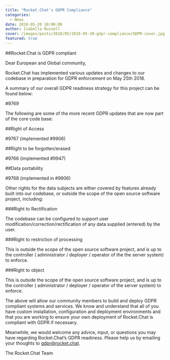 ```yaml
---
title: "Rocket.Chat's GDPR Compliance"
categories:
  - News
date: 2018-05-20 10:00:00
author: Isabella Russell
cover: /images/posts/2018/05/2018-05-20-gdpr-compliance/GDPR-cover.jpg
featured: true
---
```


##Rocket.Chat is GDPR compliant

Dear European and Global community,

Rocket.Chat has implemented various updates and changes to our codebase in preparation for GDPR enforcement on May 25th 2018.

A summary of our overall GDPR readiness strategy for this project can be found below:

#9769

The following are some of the more recent GDPR updates that are now part of the core code base:

##Right of Access

#9767
(implemented #9906)

##Right to be forgotten/erased

#9766
(implemented #9947)

##Data portability

#9768
(implemented in #9906)

Other rights for the data subjects are either covered by features already built into our codebase, or outside the scope of the open source software project, including:

###Right to Rectification

The codebase can be configured to support user modification/correction/rectification of any data supplied (entered) by the user.

###Right to restriction of processing

This is outside the scope of the open source software project, and is up to the controller ( administrator / deployer / operator of the the server system) to enforce.

###Right to object

This is outside the scope of the open source software project, and is up to the controller ( administrator / deployer / operator of the server system) to enforce.

The above will allow our community members to build and deploy GDPR compliant systems and services. We know and understand that all of you have custom installation, configuration and deployment environments and that you are working to ensure your own deployment of Rocket.Chat is compliant with GDPR if necessary.

Meanwhile, we would welcome any advice, input, or questions you may have regarding Rocket.Chat’s GDPR readiness. Please help us by emailing your thoughts to gdpr@rocket.chat.

The Rocket.Chat Team
